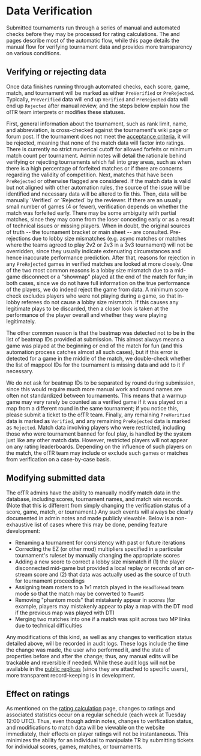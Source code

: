 # Data Verification

Submitted tournaments run through a series of manual and automated checks before they may be processed for rating calculations. The [](DataWorkerService.md) and [](Automated-Checks.md) pages describe most of the automatic flow, while this page details the manual flow for verifying tournament data and provides more transparency on various conditions. 

## Verifying or rejecting data

Once data finishes running through automated checks, each score, game, match, and tournament will be marked as either `PreVerified` or `PreRejected`. Typically, `PreVerified` data will end up `Verified` and `PreRejected` data will end up `Rejected` after manual review, and the steps below explain how the o!TR team interprets or modifies these statuses.

<procedure>
<step>
First, general information about the tournament, such as rank limit, name, and abbreviation, is cross-checked against the tournament's wiki page or forum post. If the tournament does not meet the <a href="Tournament-Approval.md#acceptance-criteria">acceptance criteria</a>, it will be rejected, meaning that none of the match data will factor into ratings.
<tip>
There is currently no strict numerical cutoff for allowed forfeits or minimum match count per tournament. Admin notes will detail the rationale behind verifying or rejecting tournaments which fall into gray areas, such as when there is a high percentage of forfeited matches or if there are concerns regarding the validity of competition.
</tip>
</step>
<step>
Next, matches that have been <code>PreRejected</code> or otherwise flagged are considered. If the match data is valid but not aligned with other automation rules, the source of the issue will be identified and necessary data will be altered to fix this. Then, data will be manually `Verified` or `Rejected` by the reviewer. If there are an usually small number of games (4 or fewer), verification depends on whether the match was forfeited early.

<tip>
There may be some ambiguity with partial matches, since they may come from the loser conceding early or as a result of technical issues or missing players. When in doubt, the original sources of truth -- the tournament bracket or main sheet -- are consulted.
</tip>

<warning>
Pre-rejections due to lobby size mismatches (e.g. async matches or matches where the teams agreed to play 2v2 or 2v3 in a 3v3 tournament) will not be overridden, since they usually indicate extenuating circumstances and hence inaccurate performance prediction.
</warning>
</step>
<step>
After that, reasons for rejection in any <code>PreRejected</code> games in verified matches are looked at more closely. One of the two most common reasons is a lobby size mismatch due to a mid-game disconnect or a "showmap" played at the end of the match for fun; in both cases, since we do not have full information on the true performance of the players, we do indeed reject the game from data.

<tip>
A minimum score check excludes players who were not playing during a game, so that in-lobby referees do not cause a lobby size mismatch. If this causes any legitimate plays to be discarded, then a closer look is taken at the performance of the player overall and whether they were playing legitimately.
</tip>

The other common reason is that the beatmap was detected not to be in the list of beatmap IDs provided at submission. This almost always means a game was played at the beginning or end of the match for fun (and this automation process catches almost all such cases), but if this error is detected for a game in the middle of the match, we double-check whether the list of mappool IDs for the tournament is missing data and add to it if necessary.

<note>
We do not ask for beatmap IDs to be separated by round during submission, since this would require much more manual work and round names are often not standardized between tournaments. This means that a warmup game may very rarely be counted as a verified game if it was played on a map from a different round in the same tournament; if you notice this, please submit a ticket to the o!TR team. 
</note>
</step>
<step>
Finally, any remaining <code>PreVerified</code> data is marked as <code>Verified</code>, and any remaining <code>PreRejected</code> data is marked as <code>Rejected</code>.
</step>
</procedure>

<tip>
Match data involving players who were restricted, including those who were tournament banned for foul play, is handled by the system just like any other match data. However, restricted players will not appear on any rating leaderboards. Depending on the influence of such players on the match, the o!TR team may include or exclude such games or matches from verification on a case-by-case basis.
</tip>

## Modifying submitted data

The o!TR admins have the ability to manually modify match data in the database, including scores, tournament names, and match win records. (Note that this is different from simply changing the verification status of a score, game, match, or tournament.) Any such events will always be clearly documented in admin notes and made publicly viewable. Below is a non-exhaustive list of cases where this may be done, pending feature development:

* Renaming a tournament for consistency with past or future iterations
* Correcting the EZ (or other mod) multipliers specified in a particular tournament's ruleset by manually changing the appropriate scores
* Adding a new score to correct a lobby size mismatch if (1) the player disconnected mid-game but provided a local replay or records of an on-stream score and (2) that data was actually used as the source of truth for tournament proceedings
* Assigning team rosters to a 1v1 match played in the `HeadToHead` team mode so that the match may be converted to `TeamVS`
* Removing "phantom mods" that mistakenly appear in scores (for example, players may mistakenly appear to play a map with the DT mod if the previous map was played with DT)
* Merging two matches into one if a match was split across two MP links due to technical difficulties

Any modifications of this kind, as well as any changes to verification status detailed above, will be recorded in audit logs. These logs include the time the change was made, the user who performed it, and the state of properties before and after the change; thus, any manual edits will be trackable and reversible if needed. While these audit logs will not be available in the [public replicas](Data.md#public-replicas) (since they are attached to specific users), more transparent record-keeping is in development.

## Effect on ratings

As mentioned on the [rating calculation](Rating-Calculation.md#when-will-ratings-update) page, changes to ratings and associated statistics occur on a regular schedule (each week at Tuesday 12:00 UTC). Thus, even though admin notes, changes to verification status, and modifications to match data will be viewable on the website immediately, their effects on player ratings will not be instantaneous. This minimizes the ability for an individual to manipulate TR by submitting tickets for individual scores, games, matches, or tournaments.